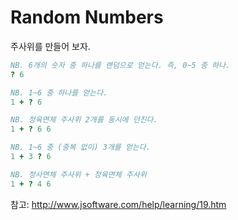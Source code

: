# Random Numbers

주사위를 만들어 보자.

```j
NB. 6개의 숫자 중 하나를 랜덤으로 얻는다. 즉, 0~5 중 하나.
? 6

NB. 1~6 중 하나를 얻는다.
1 + ? 6

NB. 정육면체 주사위 2개를 동시에 던진다.
1 + ? 6 6

NB. 1~6 중 (중복 없이) 3개를 얻는다.
1 + 3 ? 6

NB. 정사면체 주사위 + 정육면체 주사위
1 + ? 4 6
```

참고: http://www.jsoftware.com/help/learning/19.htm
